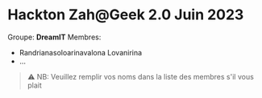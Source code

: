 # Hackton Zah@Geek 2.0 Juin 2023

Groupe: **DreamIT**
Membres:

- Randrianasoloarinavalona Lovanirina
- ...

> ⚠️ NB: Veuillez remplir vos noms dans la liste des membres s'il vous plait
